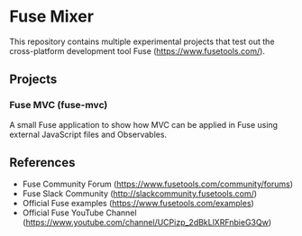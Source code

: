 # Fuse Mixer
This repository contains multiple experimental projects that test out the cross-platform development tool Fuse (https://www.fusetools.com/).

## Projects

### Fuse MVC (fuse-mvc)
A small Fuse application to show how MVC can be applied in Fuse using external JavaScript files and Observables.

## References
- Fuse Community Forum (https://www.fusetools.com/community/forums)
- Fuse Slack Community (http://slackcommunity.fusetools.com/)
- Official Fuse examples (https://www.fusetools.com/examples)
- Official Fuse YouTube Channel (https://www.youtube.com/channel/UCPizp_2dBkLlXRFnbieG3Qw)
